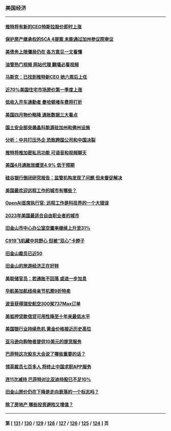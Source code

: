 ### 美国经济
---
#### [推特将有新的CEO特斯拉股价即时上涨](../../pages/ncid1078158/n13994623.md?05122045) 
#### [保护房产继承权的SCA 4提案 未能通过加州参议院审议](../../pages/ncid1078158/n13994612.md?05122045) 
#### [美债务上限僵局仍在 各方意见一文看懂](../../pages/ncid1078158/n13994151.md?05122045) 
#### [油管热门视频 网站代理 翻墙必看视频](http://138.2.39.72:81/youtube.html?epic-marker?05122045)
#### [马斯克：已找到推特新CEO 她六周后上任](../../pages/ncid1078158/n13994265.md?05122045) 
#### [近70%美国住宅市场房价第一季度上涨](../../pages/ncid1078158/n13994218.md?05122045) 
#### [低收入开车通勤者 曼哈顿堵车费将打折](../../pages/ncid1078158/n13993558.md?05122045) 
#### [美国四月物价略降 通胀数据三大看点](../../pages/ncid1078158/n13993282.md?05122045) 
#### [国土安全部突袭晶科能源驻加州和佛州设施](../../pages/ncid1078158/n13993270.md?05122045) 
#### [分析：中共打压外企 恐致跨国公司和中国决裂](../../pages/ncid1078158/n13993252.md?05122045) 
#### [推特将推加密私讯功能 可语音和视频聊天](../../pages/ncid1078158/n13993143.md?05122045) 
#### [美国4月通胀放缓至4.9% 低于预期](../../pages/ncid1078158/n13993142.md?05122045) 
#### [硅谷银行倒闭研究报告：监管机构发现了问题 但未督促解决](../../pages/ncid1078158/n13992898.md?05122045) 
#### [美国最欢迎远程工作的城市有哪些？](../../pages/ncid1078158/n13992864.md?05122045) 
#### [OpenAI首席执行官: 远程工作是科技界的一个大错误](../../pages/ncid1078158/n13992858.md?05122045) 
#### [2023年美国最适合自由职业者的城市](../../pages/ncid1078158/n13992856.md?05122045) 
#### [旧金山市中心办公室空置率继续上升至31%](../../pages/ncid1078158/n13992854.md?05122045) 
#### [C919飞机藏中共野心 但被“双心”卡脖子](../../pages/ncid1078158/n13991824.md?05122045) 
#### [旧金山裁员已近50](../../pages/ncid1078158/n13992793.md?05122045) 
#### [旧金山的旅游经济正在好转](../../pages/ncid1078158/n13992741.md?05122045) 
#### [美联储官员：若通胀不回落 或进一步加息](../../pages/ncid1078158/n13992597.md?05122045) 
#### [华航美加航线母亲节机票9折特卖](../../pages/ncid1078158/n13992686.md?05122045) 
#### [波音获得瑞安航空300架737Max订单](../../pages/ncid1078158/n13992411.md?05122045) 
#### [美抵押贷款信贷可用性降至十年来最低水平](../../pages/ncid1078158/n13992398.md?05122045) 
#### [美国银行业持续危机 黄金价格接近历史高位](../../pages/ncid1078158/n13991959.md?05122045) 
#### [亚马逊向购物者提供10美元的提货服务](../../pages/ncid1078158/n13991687.md?05122045) 
#### [巴菲特这次股东大会说了哪些重要的话？](../../pages/ncid1078158/n13991740.md?05122045) 
#### [领英裁员七百多人 将终止中国求职APP服务](../../pages/ncid1078158/n13991767.md?05122045) 
#### [连11次减持 巴菲特对比亚迪持股已不足10%](../../pages/ncid1078158/n13991614.md?05122045) 
#### [旧金山房价仍在下降是走向衰落的一个标志吗？](../../pages/ncid1078158/n13991108.md?05122045) 
#### [除了房地产 哪些投资避险又增值？](../../pages/ncid1078158/n13990965.md?05122045) 

---
#### 第 [ [131](./131.md?05122045) / [130](./130.md?05122045) / [129](./129.md?05122045) / [128](./128.md?05122045) / [127](./127.md?05122045) / [126](./126.md?05122045) / [125](./125.md?05122045) / [124](./124.md?05122045) ] 页
